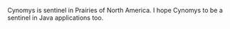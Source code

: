 Cynomys is sentinel in Prairies of North America.
I hope Cynomys to be a sentinel in Java applications too.